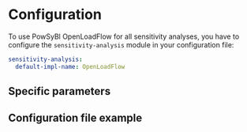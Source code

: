 # Configuration

To use PowSyBl OpenLoadFlow for all sensitivity analyses, you have to configure the `sensitivity-analysis` module in your configuration file:
```yaml
sensitivity-analysis:
  default-impl-name: OpenLoadFlow
```

## Specific parameters

## Configuration file example